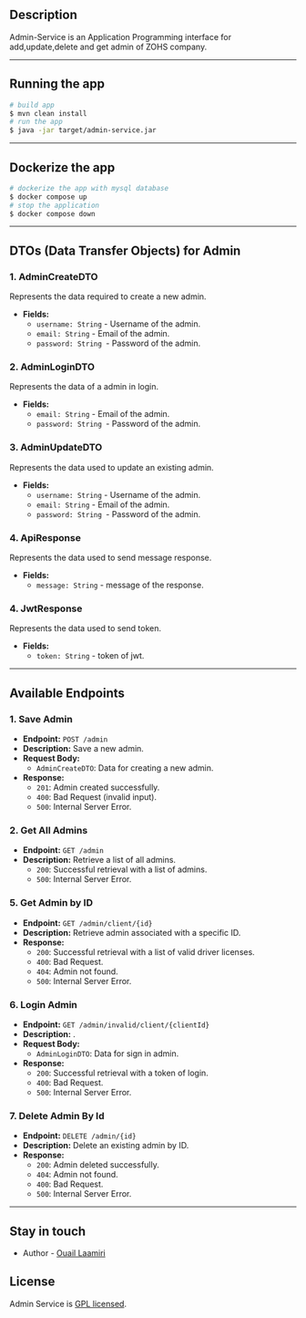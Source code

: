 ## Description

Admin-Service is an Application Programming interface for add,update,delete and get admin of ZOHS company.

---
## Running the app
```bash
# build app
$ mvn clean install
# run the app
$ java -jar target/admin-service.jar
```
---
## Dockerize the app
```bash
# dockerize the app with mysql database
$ docker compose up
# stop the application
$ docker compose down
```
---

## DTOs (Data Transfer Objects) for Admin

### 1. AdminCreateDTO

Represents the data required to create a new admin.

- **Fields:**
    - `username: String` - Username of the admin.
    - `email: String` - Email of the admin.
    - `password: String `- Password of the admin.

### 2. AdminLoginDTO

Represents the data of a admin in login.

- **Fields:**
  - `email: String` - Email of the admin.
  - `password: String `- Password of the admin.
    

### 3. AdminUpdateDTO

Represents the data used to update an existing admin.

- **Fields:**
  - `username: String` - Username of the admin.
  - `email: String` - Email of the admin.
  - `password: String `- Password of the admin.


### 4. ApiResponse

Represents the data used to send message response.

- **Fields:**
  - `message: String` - message of the response.


### 4. JwtResponse

Represents the data used to send token.

- **Fields:**
  - `token: String` - token of jwt.


---

## Available Endpoints

### 1. Save Admin

- **Endpoint:** `POST /admin`
- **Description:** Save a new admin.
- **Request Body:**
    - `AdminCreateDTO`: Data for creating a new admin.
- **Response:**
    - `201`: Admin created successfully.
    - `400`: Bad Request (invalid input).
    - `500`: Internal Server Error.

### 2. Get All Admins

- **Endpoint:** `GET /admin`
- **Description:** Retrieve a list of all admins.
    - `200`: Successful retrieval with a list of admins.
    - `500`: Internal Server Error.

### 5. Get Admin by ID

- **Endpoint:** `GET /admin/client/{id}`
- **Description:** Retrieve admin associated with a specific ID.
- **Response:**
    - `200`: Successful retrieval with a list of valid driver licenses.
    - `400`: Bad Request.
    - `404`: Admin not found.
    - `500`: Internal Server Error.

### 6. Login Admin

- **Endpoint:** `GET /admin/invalid/client/{clientId}`
- **Description:** .
- **Request Body:**
  - `AdminLoginDTO`: Data for sign in admin.
- **Response:**
    - `200`: Successful retrieval with a token of login.
    - `400`: Bad Request.
    - `500`: Internal Server Error.

### 7. Delete Admin By Id

- **Endpoint:** `DELETE /admin/{id}`
- **Description:** Delete an existing admin by ID.
- **Response:**
    - `200`: Admin deleted successfully.
    - `404`: Admin not found.
    - `400`: Bad Request.
    - `500`: Internal Server Error.




---





## Stay in touch
- Author - [Ouail Laamiri](https://www.linkedin.com/in/ouaillaamiri/) 


## License

Admin Service is [GPL licensed](LICENSE).